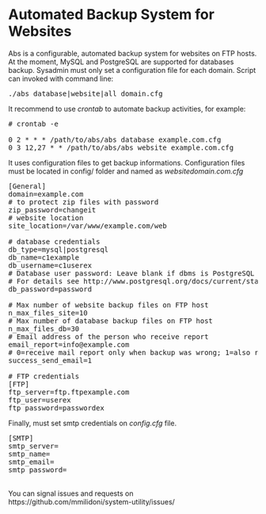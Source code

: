 Automated Backup System for Websites
====================================

Abs is a configurable, automated backup system for websites on FTP hosts. At the moment, MySQL and PostgreSQL are supported for databases backup. Sysadmin must only set a configuration file for each domain. Script can invoked with command line:

<pre>
./abs database|website|all domain.cfg
</pre>

It recommend to use *crontab* to automate backup activities, for example:

<pre>
# crontab -e

0 2 * * * /path/to/abs/abs database example.com.cfg
0 3 12,27 * * /path/to/abs/abs website example.com.cfg
</pre>


It uses configuration files to get backup informations. Configuration files must be located in config/ folder and named as *websitedomain.com.cfg*

<pre>
[General]
domain=example.com
# to protect zip files with password
zip_password=changeit 
# website location
site_location=/var/www/example.com/web 

# database credentials
db_type=mysql|postgresql
db_name=c1example
db_username=c1userex
# Database user password: Leave blank if dbms is PostgreSQL and there is .pgpass file on your home directory
# For details see http://www.postgresql.org/docs/current/static/libpq-pgpass.html
db_password=password

# Max number of website backup files on FTP host
n_max_files_site=10 
# Max number of database backup files on FTP host
n_max_files_db=30 
# Email address of the person who receive report
email_report=info@example.com 
# 0=receive mail report only when backup was wrong; 1=also receive mail report when backup completed
success_send_email=1 

# FTP credentials
[FTP]
ftp_server=ftp.ftpexample.com
ftp_user=userex
ftp_password=passwordex
</pre>

Finally, must set smtp credentials on *config.cfg* file.

<pre>
[SMTP]
smtp_server=
smtp_name=
smtp_email=
smtp_password=
</pre>

<br />
You can signal issues and requests on https://github.com/mmilidoni/system-utility/issues/
